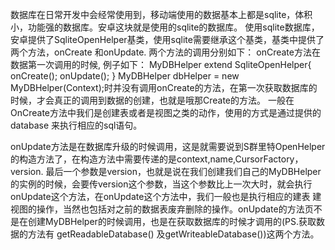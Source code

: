 数据库在日常开发中会经常使用到，移动端使用的数据基本上都是sqlite，体积小，功能强的数据库。安卓这块就是使用的sqlite的数据库。
使用sqlite数据库，安卓提供了SqliteOpenHelper基类，使用sqlite需要继承这个基类，基类中提供了两个方法，onCreate 和onUpdate.
两个方法的调用分别如下：
onCreate方法在数据第一次调用的时候,
例子如下： MyDBHelper extend  SqliteOpenHelper{
  onCreate();
  onUpdate(); 
}
MyDBHelper dbHelper = new MyDBHelper(Context);时并没有调用onCreate的方法，在第一次获取数据库的时候，才会真正的调用到数据的创建，也就是哦那Create的方法。
一般在OnCreate方法中我们是创建表或者是视图之类的动作，使用的方式是通过提供的database 来执行相应的sql语句。

onUpdate方法是在数据库升级的时候调用，这是就需要说到S群里特OpenHelper的构造方法了，在构造方法中需要传递的是context,name,CursorFactory，version. 最后一个参数是version，也就是说在我们创建我们自己的MyDBHelper的实例的时候，会要传version这个参数，当这个参数比上一次大时，就会执行onUpdate这个方法，在onUpdate这个方法中，我们一般也是执行相应的建表 建视图的操作，当然也包括对之前的数据表废弃删除的操作。onUpdate的方法页不是在创建MyDBHelper的时候调用，也是在获取数据库的时候才调用的(PS.获取数据的方法有 getReadableDatabase() 及getWriteableDatabase())这两个方法。

